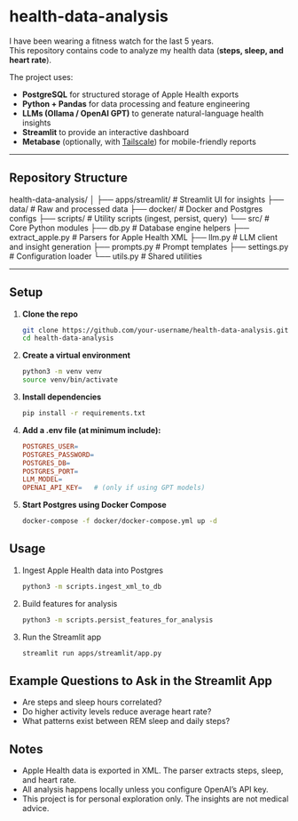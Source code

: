 # health-data-analysis

I have been wearing a fitness watch for the last 5 years.  
This repository contains code to analyze my health data (**steps, sleep, and heart rate**).  

The project uses:
- **PostgreSQL** for structured storage of Apple Health exports  
- **Python + Pandas** for data processing and feature engineering  
- **LLMs (Ollama / OpenAI GPT)** to generate natural-language health insights  
- **Streamlit** to provide an interactive dashboard  
- **Metabase** (optionally, with [Tailscale](https://tailscale.com/)) for mobile-friendly reports  

---

## Repository Structure

health-data-analysis/
│
├── apps/streamlit/ # Streamlit UI for insights
├── data/ # Raw and processed data
├── docker/ # Docker and Postgres configs
├── scripts/ # Utility scripts (ingest, persist, query)
└── src/ # Core Python modules
├── db.py # Database engine helpers
├── extract_apple.py # Parsers for Apple Health XML
├── llm.py # LLM client and insight generation
├── prompts.py # Prompt templates
├── settings.py # Configuration loader
└── utils.py # Shared utilities


---

## Setup

1. **Clone the repo**
   ```bash
   git clone https://github.com/your-username/health-data-analysis.git
   cd health-data-analysis
   ```
2. **Create a virtual environment**
    ```bash
    python3 -m venv venv
    source venv/bin/activate
    ```

3. **Install dependencies**
    ```bash
    pip install -r requirements.txt
    ```

4. **Add a .env file (at minimum include):**
    ```makefile
    POSTGRES_USER=
    POSTGRES_PASSWORD=
    POSTGRES_DB=
    POSTGRES_PORT=
    LLM_MODEL=
    OPENAI_API_KEY=   # (only if using GPT models)
    ```

5. **Start Postgres using Docker Compose**
    ```bash
    docker-compose -f docker/docker-compose.yml up -d
    ```

## Usage
1. Ingest Apple Health data into Postgres
    ```bash
    python3 -m scripts.ingest_xml_to_db
    ```
2. Build features for analysis
    ```bash
    python3 -m scripts.persist_features_for_analysis
    ```
3. Run the Streamlit app
    ```bash
    streamlit run apps/streamlit/app.py
    ```

## Example Questions to Ask in the Streamlit App
- Are steps and sleep hours correlated?
- Do higher activity levels reduce average heart rate?
- What patterns exist between REM sleep and daily steps?

## Notes
- Apple Health data is exported in XML. The parser extracts steps, sleep, and heart rate.
- All analysis happens locally unless you configure OpenAI’s API key.
- This project is for personal exploration only. The insights are not medical advice.